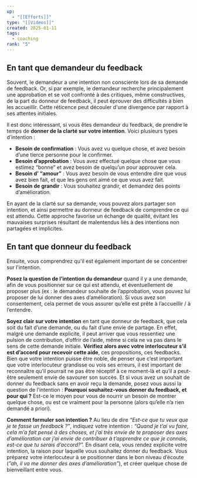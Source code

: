 ```yaml
---
up:
  - "[[Efforts]]"
type: "[[Videos]]"
created: 2025-01-11
tags:
  - coaching
rank: "5"
---
```



## En tant que demandeur du feedback

Souvent, le demandeur a une intention non consciente lors de sa demande de feedback. Or, si par exemple, le demandeur recherche principalement une approbation et se voit confronté à des critiques, même constructives, de la part du donneur de feedback, il peut éprouver des difficultés à bien les accueillir. Cette réticence peut découler d'une divergence par rapport à ses attentes initiales.

Il est donc intéressant, si vous êtes demandeur du feedback, de prendre le temps de **donner de la clarté sur votre intention**. Voici plusieurs types d’intention :

- **Besoin de confirmation** : Vous avez vu quelque chose, et avez besoin d’une tierce personne pour le confirmer.
- **Besoin d’approbation** : Vous avez effectué quelque chose que vous estimez “bonne” et avez besoin de quelqu’un pour approuver cela.
- **Besoin d’ “amour”** : Vous avez besoin de vous entendre dire que vous avez bien fait, et que les gens ont aimé ce que vous avez fait.
- **Besoin de grandir** : Vous souhaitez grandir, et demandez des points d’amélioration.

En ayant de la clarté sur sa demande, vous pouvez alors partager son intention, et ainsi permettre au donneur de feedback de comprendre ce qui est attendu. Cette approche favorise un échange de qualité, évitant les mauvaises surprises résultant de malentendus liés à des intentions non partagées et implicites.

## En tant que donneur du feedback

Ensuite, vous comprendrez qu'il est également important de se concentrer sur l'intention.

**Posez la question de l’intention du demandeur** quand il y a une demande, afin de vous positionner sur ce qui est attendu, et éventuellement de proposer plus (ex : le demandeur souhaite de l’approbation, vous pouvez lui proposer de lui donner des axes d’amélioration). Si vous avez son consentement, cela permet de vous assurer qu’elle est prête à l’accueillir / à l’entendre.

**Soyez clair sur votre intention** en tant que donneur de feedback, que cela soit du fait d’une demande, ou du fait d’une envie de partage. En effet, malgré une demande explicite, il peut arriver que vous ressentiez une pulsion de contribution, d’offrir de l’aide, même si cela ne va pas dans le sens de cette demande initiale. **Vérifiez alors avec votre interlocuteur s’il est d’accord pour recevoir cette aide**, ces propositions, ces feedbacks. Bien que votre intention puisse être noble, de penser que c’est important que votre interlocuteur grandisse ou vois ses erreurs, il est important de reconnaître qu’il pourrait ne pas être réceptif à ce moment-là et qu’il a peut-être seulement envie de savourer son succès. Et si vous avez un souhait de donner du feedback sans en avoir reçu la demande, posez vous aussi la question de l’intention : **Pourquoi souhaitez-vous donner du feedback, et pour qui ?** Est-ce le moyen pour vous de nourrir un besoin de montrer quelque chose, ou est ce vraiment pour la personne (alors qu’elle n’a rien demandé a priori).

**Comment formuler son intention ?** Au lieu de dire _“Est-ce que tu veux que je te fasse un feedback ?”_, indiquez votre intention : _“Quand je t’ai vu faire, cela m’a fait pensé à des choses, et j’ai très envie de te proposer des axes d’amélioration car j’ai envie de contribuer à t’apprendre ce que je connais, est-ce que tu serais d’accord?”._ En disant cela, vous rendez explicite votre intention, la raison pour laquelle vous souhaitez donner du feedback. Vous préparez votre interlocuteur à se positionner dans le bon niveau d’écoute (_”ah, il va me donner des axes d’amélioration”_), et créer quelque chose de bienveillant entre vous.